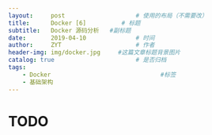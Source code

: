 ```yaml
---
layout:     post                    # 使用的布局（不需要改）
title:      Docker [6]          # 标题 
subtitle:   Docker 源码分析   #副标题
date:       2019-04-10              # 时间
author:     ZYT                     # 作者
header-img: img/docker.jpg     #这篇文章标题背景图片
catalog: true                       # 是否归档
tags:
    - Docker                               #标签
    - 基础架构
---
```


# TODO
